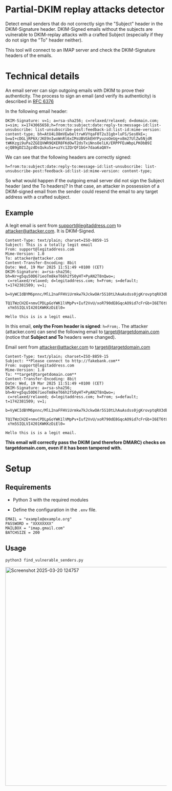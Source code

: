 # Partial-DKIM replay attacks detector
Detect email senders that do not correctly sign the "Subject" header in the DKIM-Signature header. DKIM-Signed emails without the subjects are vulnerable to DKIM-replay attacks with a crafted Subject (especially if they do not sign the "To" header neither).

This tool will connect to an IMAP server and check the DKIM-Signature headers of the emails. 

# Technical details
An email server can sign outgoing emails with DKIM to prove their authenticity.  The process to sign an email (and verify its authenticity) is described in [RFC 6376](https://datatracker.ietf.org/doc/html/rfc6376)

In the following email header:

`DKIM-Signature: v=1; a=rsa-sha256; c=relaxed/relaxed; d=domain.com; s=sim; x=1743065658;h=from:to:subject:date:reply-to:message-id:list-unsubscribe: list-unsubscribe-post:feedback-id:list-id:mime-version: content-type; bh=AtU4LO8mVEwbeltrwKVYqaF0T2u31gb+luFS/Ses0kE=; b=wI+cDGLjRP6X/JKE9nIwoWnRl6xIMsUBVGkEHYPyuzoOeUg+x8m27UlZw5NjdR tWKKzgi9uPa2ZGEQVWR9QXER8FKdOwT2dsTxiNnsOelLK/ERPPFEuWbpLPKObB9I ojQB9gDZ1ZgzdDsQuku5a+uzYc1ZQrQF1bG+7daa6aQAY=`

We can see that the following headers are correctly signed:

`h=from:to:subject:date:reply-to:message-id:list-unsubscribe: list-unsubscribe-post:feedback-id:list-id:mime-version: content-type;`

So what would happen if the outgoing email server did not sign the Subject header (and the To headers)?
In that case, an attacker in possession of a DKIM-signed email from the sender could resend the email to any target address with a crafted subject.

## Example
A legit email is sent from support@legitaddress.com to attacker@attacker.com. It is DKIM-Signed.

```
Content-Type: text/plain; charset=ISO-8859-15
Subject: This is a totally legit email
From: support@legitaddress.com
Mime-Version: 1.0
To: attacker@attacker.com
Content-Transfer-Encoding: 8bit
Date: Wed, 19 Mar 2025 11:51:49 +0100 (CET)
DKIM-Signature: a=rsa-sha256; bh=Nr+g5qu50D67ieoTm8keT66h2fS0yHT+PyAN2T8nQwo=;
 c=relaxed/relaxed; d=legitaddress.com; h=From; s=default; t=1742381509; v=1;
 b=VyWCIdBYM6pnnc/MlL2naFFHViUrmkw7kJckwOAr5S10tLhAuAsdss0jgKrovptqRX3dBc9w
 TQ1TWzCH2E+nmvCPDLpGoYWK1lVMpPv+Iuf2VvU/xoR790dE8GqcAO9id7cFrGb+I6ET6tUf9fb
 xYm5SIQLVI4201KWKKzDiEl0=

Hello this is is a legit email. 
```

In this email, **only the From header is signed**: `h=From;`. The attacker (attacker.com) can send the following email to target@targetdomain.com (notice that **Subject and To** headers were changed). 

Email sent from attacker@attacker.com to target@targetdomain.com
```
Content-Type: text/plain; charset=ISO-8859-15
Subject: **Please connect to http://fakebank.com**
From: support@legitaddress.com
Mime-Version: 1.0
To: **target@targetdomain.com**
Content-Transfer-Encoding: 8bit
Date: Wed, 19 Mar 2025 11:51:49 +0100 (CET)
DKIM-Signature: a=rsa-sha256; bh=Nr+g5qu50D67ieoTm8keT66h2fS0yHT+PyAN2T8nQwo=;
 c=relaxed/relaxed; d=legitaddress.com; h=From; s=default; t=1742381509; v=1;
 b=VyWCIdBYM6pnnc/MlL2naFFHViUrmkw7kJckwOAr5S10tLhAuAsdss0jgKrovptqRX3dBc9w
 TQ1TWzCH2E+nmvCPDLpGoYWK1lVMpPv+Iuf2VvU/xoR790dE8GqcAO9id7cFrGb+I6ET6tUf9fb
 xYm5SIQLVI4201KWKKzDiEl0=

Hello this is is a legit email. 
```

**This email will correctly pass the DKIM (and therefore DMARC) checks on targetdomain.com, even if it has been tampered with.** 



# Setup
## Requirements
- Python 3 with the required modules

- Define the configuration in the `.env` file.
  
```
EMAIL = "example@example.org"
PASSWORD = "XXXXXXXX"
MAILBOX = "imap.gmail.com"
BATCHSIZE = 200
```

## Usage
```bash
python3 find_vulnerable_senders.py
```
<img width="682" alt="Screenshot 2025-03-20 124757" src="https://github.com/user-attachments/assets/b8b17173-66a4-43cd-a50c-7f3a5c91c27d" />



